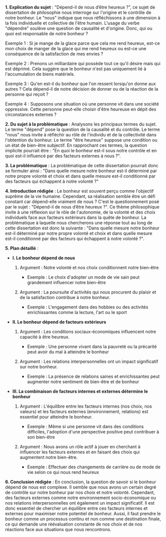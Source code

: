 **1. Explication du sujet** : 
"Dépend-il de nous d’être heureux ?", ce sujet de dissertation de philosophie nous interroge sur l'origine et le contrôle de notre bonheur. Le "nous" indique que nous réfléchissons à une dimension à la fois individuelle et collective de l'être humain. L'usage du verbe "dépendre" soulève une question de causalité et d'origine. Donc, qui ou quoi est responsable de notre bonheur ?

Exemple 1 : Si je mange de la glace parce que cela me rend heureux, est-ce mon choix de manger de la glace qui me rend heureux ou est-ce une conséquence de la satisfaction de mes envies ?

Exemple 2 : Prenons un milliardaire qui possède tout ce qu'il désire mais qui est déprimé. Cela suggère que le bonheur n'est pas uniquement lié à l'accumulation de biens matériels.

Exemple 3 : Qu'en est-il du bonheur que l'on ressent lorsqu'on donne aux autres ? Cela dépend-il de notre décision de donner ou de la réaction de la personne qui reçoit ?

Exemple 4 : Supposons une situation où une personne vit dans une société oppressive. Cette personne peut-elle choisir d'être heureuse en dépit des circonstances externes ?

**2. Du sujet à la problématique** : 
Analysons les principaux termes du sujet. Le terme "dépend" pose la question de la causalité et du contrôle. Le terme "nous" nous invite à réfléchir au rôle de l'individu et de la collectivité dans l'obtention du bonheur. Le terme "être heureux" suppose une condition ou un état de bien-être subjectif. En rapprochant ces termes, la question implicite pourrait être : "En quoi le bonheur est-il sous notre contrôle et en quoi est-il influencé par des facteurs externes à nous ?".

**3. La problématique** : 
La problématique de cette dissertation pourrait donc se formuler ainsi : "Dans quelle mesure notre bonheur est-il déterminé par notre propre volonté et choix et dans quelle mesure est-il conditionné par des facteurs qui échappent à notre volonté ?"

**4. Introduction rédigée** : 
Le bonheur est souvent perçu comme l'objectif suprême de la vie humaine. Cependant, sa réalisation semble être un défi constant car dépend-elle vraiment de nous ? C'est le questionnement posé par le sujet : "Dépend-il de nous d’être heureux ?". Ce thème philosophique invite à une réflexion sur le rôle de l'autonomie, de la volonté et des choix individuels face aux facteurs extérieurs dans la quête de bonheur. La problématique à laquelle nous chercherons une réponse tout au long de cette dissertation est donc la suivante : "Dans quelle mesure notre bonheur est-il déterminé par notre propre volonté et choix et dans quelle mesure est-il conditionné par des facteurs qui échappent à notre volonté ?".

**5. Plan détaillé** :

* **I. Le bonheur dépend de nous**
    1. Argument : Notre volonté et nos choix conditionnent notre bien-être
          - Exemple : Le choix d'adopter un mode de vie sain peut grandement influencer notre bien-être

    2. Argument : La poursuite d'activités qui nous procurent du plaisir et de la satisfaction contribue à notre bonheur.
          - Exemple : L'engagement dans des hobbies ou des activités enrichissantes comme la lecture, l'art ou le sport

* **II. Le bonheur dépend de facteurs extérieurs**
    1. Argument : Les conditions sociaux-économiques influencent notre capacité à être heureux.
          - Exemple : Une personne vivant dans la pauvreté ou la précarité peut avoir du mal à atteindre le bonheur

    2. Argument : Les relations interpersonnelles ont un impact significatif sur notre bonheur.
          - Exemple : La présence de relations saines et enrichissantes peut augmenter notre sentiment de bien-être et de bonheur

* **III. La combinaison de facteurs internes et externes détermine le bonheur**
    1. Argument : L'équilibre entre les facteurs internes (nos choix, nos valeurs) et les facteurs externes (environnement, relations) est essentiel pour atteindre le bonheur.
          - Exemple : Même si une personne vit dans des conditions difficiles, l'adoption d'une perspective positive peut contribuer à son bien-être

    2. Argument : Nous avons un rôle actif à jouer en cherchant à influencer les facteurs externes et en faisant des choix qui augmentent notre bien-être.
          - Exemple : Effectuer des changements de carrière ou de mode de vie selon ce qui nous rend heureux

**6. Conclusion rédigée** : 
En conclusion, la question de savoir si le bonheur dépend de nous est complexe. Il semble que nous avons un certain degré de contrôle sur notre bonheur par nos choix et notre volonté. Cependant, des facteurs externes comme notre environnement socio-économique ou nos relations interpersonnelles ont également un impact significatif. Il est donc essentiel de chercher un équilibre entre ces facteurs internes et externes pour maximiser notre potentiel de bonheur. Aussi, il faut prendre le bonheur comme un processus continu et non comme une destination finale, ce qui demande une réévaluation constante de nos choix et de nos réactions face aux situations que nous rencontrons.
